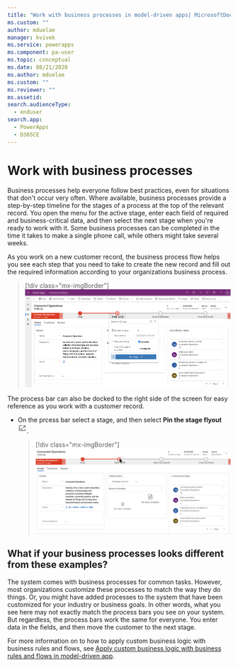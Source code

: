 ```yaml
---
title: "Work with business processes in model-driven apps| MicrosoftDocs"
ms.custom: ""
author: mduelae
manager: kvivek
ms.service: powerapps
ms.component: pa-user
ms.topic: conceptual
ms.date: 08/21/2020
ms.author: mduelae
ms.custom: ""
ms.reviewer: ""
ms.assetid: 
search.audienceType: 
  - enduser
search.app: 
  - PowerApps
  - D365CE
---
```

# Work with business processes

Business processes help everyone follow best practices, even for situations that don't occur very often. Where available, business processes provide a step-by-step timeline for the stages of a process at the top of the relevant record. You open the menu for the active stage, enter each field of required and business-critical data, and then select the next stage when you're ready to work with it. Some business processes can be completed in the time it takes to make a single phone call, while others might take several weeks.


As you work on a new customer record, the business process flow helps you see each step that you need to take to create the new record and fill out the required information according to your organizations business process. 


> [!div class="mx-imgBorder"]
> ![Business process bar](media/business-process.png "Business process bar")



The process bar can also be docked to the right side of the screen for easy reference as you work with a customer record. 

- On the prcess bar select a stage, and then select **Pin the stage flyout** ![Pin business stage flyout"](media/bp_stage_flyout.png "Pin business process stage flyout"). 

  > [!div class="mx-imgBorder"]
  > ![Business process bar](media/bpdock.gif "Business process bar")
 
  
 
## What if your business processes looks different from these examples?  

The system comes with business processes for common tasks. However, most organizations customize these processes to match the way they do things. Or, you might have added processes to the system that have been customized for your industry or business goals. In other words, what you see here may not exactly match the process bars you see on your system. But regardless, the process bars work the same for everyone. You enter data in the fields, and then move the customer to the next stage.


For more information on to how to apply custom business logic with business rules and flows, see [Apply custom business logic with business rules and flows in model-driven app](https://docs.microsoft.com/powerapps/maker/model-driven-apps/guide-staff-through-common-tasks-processes).
